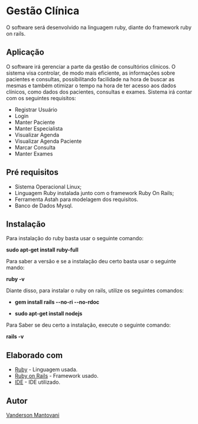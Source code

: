 # Gestão Clínica

O software será desenvolvido na linguagem ruby, diante do framework ruby on rails.

## Aplicação

O software irá gerenciar a parte da gestão de consultórios clinicos. O sistema visa controlar, de modo mais eficiente, as informações sobre pacientes e consultas,
possibilitando facilidade na hora de buscar as mesmas e também otimizar o tempo na hora de ter acesso aos dados clínicos, como dados dos pacientes, consultas e exames. 
Sistema irá contar com os seguintes requisitos:

* Registrar Usuário
* Login
* Manter Paciente
* Manter Especialista
* Visualizar Agenda
* Visualizar Agenda Paciente
* Marcar Consulta
* Manter Exames

## Pré requisitos

* Sistema Operacional Linux;
* Linguagem Ruby instalada junto com o framework Ruby On Rails;
* Ferramenta Astah para modelagem dos requisitos.
* Banco de Dados Mysql. 

## Instalação

Para instalação do ruby basta usar o seguinte comando:

**sudo apt-get install ruby-full**

Para saber a versão  e se a instalação deu certo basta usar o seguinte mando:

**ruby -v**

Diante disso, para instalar o ruby on rails, utilize os seguintes comandos:

- **gem install rails --no-ri --no-rdoc**

- **sudo apt-get install nodejs**

Para Saber se deu certo a instalação, execute o seguinte comando:

**rails -v**

## Elaborado com

* [Ruby](https://www.ruby-lang.org/pt/) - Linguagem usada.
* [Ruby on Rails](https://rubyonrails.org/) - Framework usado.
* [IDE](https://ide.atom.io/) - IDE utilizado.

## Autor

[Vanderson Mantovani](http://vandermantovani.com)


